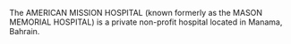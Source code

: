 The AMERICAN MISSION HOSPITAL (known formerly as the MASON MEMORIAL HOSPITAL) is a private non-profit hospital located in Manama, Bahrain.

